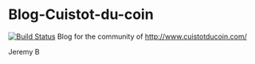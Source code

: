 # Blog-Cuistot-du-coin
[![Build Status](https://travis-ci.org/JeresB/Blog-Cuistot-du-coin.svg?branch=master)](https://travis-ci.org/JeresB/Blog-Cuistot-du-coin)
Blog for the community of http://www.cuistotducoin.com/

Jeremy B
